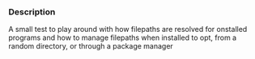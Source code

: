 
### Description

A small test to play around with how filepaths are resolved for onstalled programs and how to manage filepaths when installed to opt, from a random directory, or through a package manager